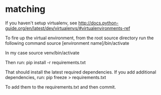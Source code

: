 # matching

If you haven't setup virtualenv, see http://docs.python-guide.org/en/latest/dev/virtualenvs/#virtualenvironments-ref

To fire up the virtual environment, from the root source directory run the following command
    source [environment name]/bin/activate

In my case
    source venv/bin/activate

Then run:
    pip install -r requirements.txt

That should install the latest required dependencies. If you add additional dependencies, run:
     pip freeze > requirements.txt

To add them to the requirements.txt and then commit.

